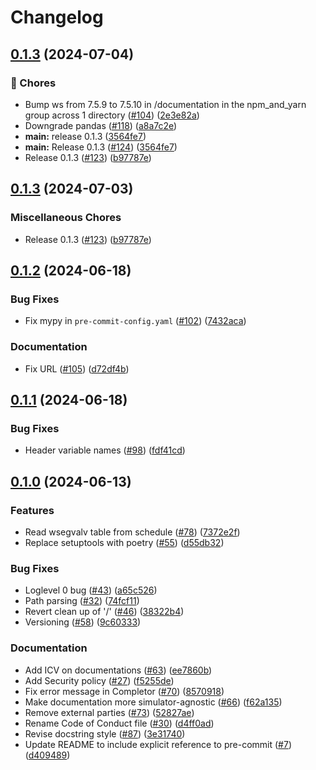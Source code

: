 # Changelog

## [0.1.3](https://github.com/equinor/completor/compare/v0.1.2...v0.1.3) (2024-07-04)


### 🧹 Chores

* Bump ws from 7.5.9 to 7.5.10 in /documentation in the npm_and_yarn group across 1 directory ([#104](https://github.com/equinor/completor/issues/104)) ([2e3e82a](https://github.com/equinor/completor/commit/2e3e82a1a39d941931697956edd15f5ef6111c0d))
* Downgrade pandas ([#118](https://github.com/equinor/completor/issues/118)) ([a8a7c2e](https://github.com/equinor/completor/commit/a8a7c2ed036c1a7553a9553986fb250947f907ea))
* **main:** release 0.1.3 ([3564fe7](https://github.com/equinor/completor/commit/3564fe737d6f3643ed7ed539de23d7437fd3d699))
* **main:** Release 0.1.3 ([#124](https://github.com/equinor/completor/issues/124)) ([3564fe7](https://github.com/equinor/completor/commit/3564fe737d6f3643ed7ed539de23d7437fd3d699))
* Release 0.1.3 ([#123](https://github.com/equinor/completor/issues/123)) ([b97787e](https://github.com/equinor/completor/commit/b97787e074f43148f098ee10cca8709e1d12d5d7))

## [0.1.3](https://github.com/equinor/completor/compare/v0.1.2...v0.1.3) (2024-07-03)


### Miscellaneous Chores

* Release 0.1.3 ([#123](https://github.com/equinor/completor/issues/123)) ([b97787e](https://github.com/equinor/completor/commit/b97787e074f43148f098ee10cca8709e1d12d5d7))

## [0.1.2](https://github.com/equinor/completor/compare/v0.1.1...v0.1.2) (2024-06-18)


### Bug Fixes

* Fix mypy in `pre-commit-config.yaml` ([#102](https://github.com/equinor/completor/issues/102)) ([7432aca](https://github.com/equinor/completor/commit/7432aca0556289a16d0426331b350b99bc9c4239))


### Documentation

* Fix URL ([#105](https://github.com/equinor/completor/issues/105)) ([d72df4b](https://github.com/equinor/completor/commit/d72df4b513b60ee805f5a8148bee04789d465cf6))

## [0.1.1](https://github.com/equinor/completor/compare/v0.1.0...v0.1.1) (2024-06-18)


### Bug Fixes

* Header variable names ([#98](https://github.com/equinor/completor/issues/98)) ([fdf41cd](https://github.com/equinor/completor/commit/fdf41cd05758ee5a8b8d68339ffa4b6af3b5ff44))

## [0.1.0](https://github.com/equinor/completor/compare/v0.0.1...v0.1.0) (2024-06-13)


### Features

* Read wsegvalv table from schedule ([#78](https://github.com/equinor/completor/issues/78)) ([7372e2f](https://github.com/equinor/completor/commit/7372e2f3698d8476df541737ec72f60bafee2a28))
* Replace setuptools with poetry ([#55](https://github.com/equinor/completor/issues/55)) ([d55db32](https://github.com/equinor/completor/commit/d55db323232f3417b817d9b127bb6fa99759c36e))


### Bug Fixes

* Loglevel 0 bug ([#43](https://github.com/equinor/completor/issues/43)) ([a65c526](https://github.com/equinor/completor/commit/a65c52653a83e027d171e126b301b83a36b651ba))
* Path parsing ([#32](https://github.com/equinor/completor/issues/32)) ([74fcf11](https://github.com/equinor/completor/commit/74fcf11c597557e1fc9215ac6e5dcd6a83c47ff4))
* Revert clean up of '/' ([#46](https://github.com/equinor/completor/issues/46)) ([38322b4](https://github.com/equinor/completor/commit/38322b4b5833fa15b138305579322d7ec9572390))
* Versioning ([#58](https://github.com/equinor/completor/issues/58)) ([9c60333](https://github.com/equinor/completor/commit/9c603337307989656c0a9c915a7ea7d417f3928a))


### Documentation

* Add ICV on documentations ([#63](https://github.com/equinor/completor/issues/63)) ([ee7860b](https://github.com/equinor/completor/commit/ee7860b000fd8bd15440e9f19c09384bbcb7f591))
* Add Security policy ([#27](https://github.com/equinor/completor/issues/27)) ([f5255de](https://github.com/equinor/completor/commit/f5255de00b86d521e1497c028129c14177b9baa6))
* Fix error message in Completor ([#70](https://github.com/equinor/completor/issues/70)) ([8570918](https://github.com/equinor/completor/commit/85709180c773fbed30670ed95736ac6521c6e586))
* Make documentation more simulator-agnostic ([#66](https://github.com/equinor/completor/issues/66)) ([f62a135](https://github.com/equinor/completor/commit/f62a135a278197178b8c8989c77528cbd2e40502))
* Remove external parties ([#73](https://github.com/equinor/completor/issues/73)) ([52827ae](https://github.com/equinor/completor/commit/52827ae19f5209ea57f7b632501d84444146b51d))
* Rename Code of Conduct file ([#30](https://github.com/equinor/completor/issues/30)) ([d4ff0ad](https://github.com/equinor/completor/commit/d4ff0adc7d0252385b58b05fa09a800894c2f6c8))
* Revise docstring style ([#87](https://github.com/equinor/completor/issues/87)) ([3e31740](https://github.com/equinor/completor/commit/3e3174086f3ff7d725c69222b007e7d4cb011935))
* Update README to include explicit reference to pre-commit ([#7](https://github.com/equinor/completor/issues/7)) ([d409489](https://github.com/equinor/completor/commit/d40948966edd8e23c4d520075a5ad603d253cfd9))
